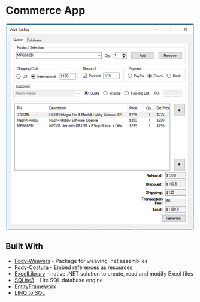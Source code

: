 # Commerce App

<p align="center">
  <img src="/img/gui.PNG" width="500"/>
</p>

## Built With

* [Fody-Weavers](https://github.com/Fody/Fody) - Package for weaving .net assemblies
* [Fody-Costura](https://github.com/Fody/Costura) -  Embed references as resources 
* [ExcelLibrary](http://code.google.com/p/excellibrary/) - native .NET solution to create, read and modify Excel files
* [SQLite3](https://www.sqlite.org/index.html) - Lite SQL database engine
* [EntityFramework](https://docs.microsoft.com/en-us/ef/)
* [LINQ to SQL](https://msdn.microsoft.com/en-us/library/bb425822.aspx)
